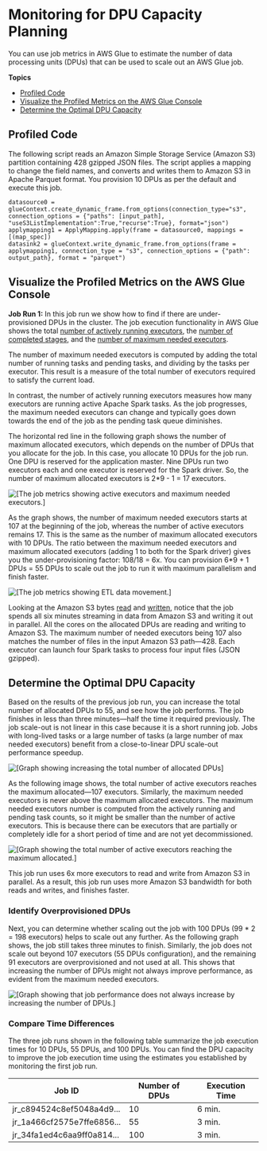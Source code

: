 # Monitoring for DPU Capacity Planning<a name="monitor-debug-capacity"></a>

You can use job metrics in AWS Glue to estimate the number of data processing units \(DPUs\) that can be used to scale out an AWS Glue job\.

**Topics**
+ [Profiled Code](#monitor-debug-capacity-profile)
+ [Visualize the Profiled Metrics on the AWS Glue Console](#monitor-debug-capacity-visualize)
+ [Determine the Optimal DPU Capacity](#monitor-debug-capacity-fix)

## Profiled Code<a name="monitor-debug-capacity-profile"></a>

The following script reads an Amazon Simple Storage Service \(Amazon S3\) partition containing 428 gzipped JSON files\. The script applies a mapping to change the field names, and converts and writes them to Amazon S3 in Apache Parquet format\. You provision 10 DPUs as per the default and execute this job\. 

```
datasource0 = glueContext.create_dynamic_frame.from_options(connection_type="s3", connection_options = {"paths": [input_path], "useS3ListImplementation":True,"recurse":True}, format="json")
applymapping1 = ApplyMapping.apply(frame = datasource0, mappings = [(map_spec])
datasink2 = glueContext.write_dynamic_frame.from_options(frame = applymapping1, connection_type = "s3", connection_options = {"path": output_path}, format = "parquet")
```

## Visualize the Profiled Metrics on the AWS Glue Console<a name="monitor-debug-capacity-visualize"></a>

**Job Run 1:** In this job run we show how to find if there are under\-provisioned DPUs in the cluster\. The job execution functionality in AWS Glue shows the total [number of actively running executors](monitoring-awsglue-with-cloudwatch-metrics.md#glue.driver.ExecutorAllocationManager.executors.numberAllExecutors), the [number of completed stages](monitoring-awsglue-with-cloudwatch-metrics.md#glue.driver.aggregate.numCompletedStages), and the [number of maximum needed executors](monitoring-awsglue-with-cloudwatch-metrics.md#glue.driver.ExecutorAllocationManager.executors.numberMaxNeededExecutors)\.

The number of maximum needed executors is computed by adding the total number of running tasks and pending tasks, and dividing by the tasks per executor\. This result is a measure of the total number of executors required to satisfy the current load\. 

In contrast, the number of actively running executors measures how many executors are running active Apache Spark tasks\. As the job progresses, the maximum needed executors can change and typically goes down towards the end of the job as the pending task queue diminishes\.

The horizontal red line in the following graph shows the number of maximum allocated executors, which depends on the number of DPUs that you allocate for the job\. In this case, you allocate 10 DPUs for the job run\. One DPU is reserved for the application master\. Nine DPUs run two executors each and one executor is reserved for the Spark driver\. So, the number of maximum allocated executors is 2\*9 \- 1 = 17 executors\.

![\[The job metrics showing active executors and maximum needed executors.\]](http://docs.aws.amazon.com/glue/latest/dg/images/monitor-debug-capacity-1.png)

As the graph shows, the number of maximum needed executors starts at 107 at the beginning of the job, whereas the number of active executors remains 17\. This is the same as the number of maximum allocated executors with 10 DPUs\. The ratio between the maximum needed executors and maximum allocated executors \(adding 1 to both for the Spark driver\) gives you the under\-provisioning factor: 108/18 = 6x\. You can provision 6\*9 \+ 1 DPUs = 55 DPUs to scale out the job to run it with maximum parallelism and finish faster\. 

![\[The job metrics showing ETL data movement.\]](http://docs.aws.amazon.com/glue/latest/dg/images/monitor-debug-capacity-2.png)

Looking at the Amazon S3 bytes [read](monitoring-awsglue-with-cloudwatch-metrics.md#glue.ALL.s3.filesystem.read_bytes) and [written](monitoring-awsglue-with-cloudwatch-metrics.md#glue.ALL.s3.filesystem.write_bytes), notice that the job spends all six minutes streaming in data from Amazon S3 and writing it out in parallel\. All the cores on the allocated DPUs are reading and writing to Amazon S3\. The maximum number of needed executors being 107 also matches the number of files in the input Amazon S3 path—428\. Each executor can launch four Spark tasks to process four input files \(JSON gzipped\)\.

## Determine the Optimal DPU Capacity<a name="monitor-debug-capacity-fix"></a>

Based on the results of the previous job run, you can increase the total number of allocated DPUs to 55, and see how the job performs\. The job finishes in less than three minutes—half the time it required previously\. The job scale\-out is not linear in this case because it is a short running job\. Jobs with long\-lived tasks or a large number of tasks \(a large number of max needed executors\) benefit from a close\-to\-linear DPU scale\-out performance speedup\.

![\[Graph showing increasing the total number of allocated DPUs\]](http://docs.aws.amazon.com/glue/latest/dg/images/monitor-debug-capacity-3.png)

As the following image shows, the total number of active executors reaches the maximum allocated—107 executors\. Similarly, the maximum needed executors is never above the maximum allocated executors\. The maximum needed executors number is computed from the actively running and pending task counts, so it might be smaller than the number of active executors\. This is because there can be executors that are partially or completely idle for a short period of time and are not yet decommissioned\.

![\[Graph showing the total number of active executors reaching the maximum allocated.\]](http://docs.aws.amazon.com/glue/latest/dg/images/monitor-debug-capacity-4.png)

This job run uses 6x more executors to read and write from Amazon S3 in parallel\. As a result, this job run uses more Amazon S3 bandwidth for both reads and writes, and finishes faster\. 

### Identify Overprovisioned DPUs<a name="monitor-debug-capacity-over"></a>

Next, you can determine whether scaling out the job with 100 DPUs \(99 \* 2 = 198 executors\) helps to scale out any further\. As the following graph shows, the job still takes three minutes to finish\. Similarly, the job does not scale out beyond 107 executors \(55 DPUs configuration\), and the remaining 91 executors are overprovisioned and not used at all\. This shows that increasing the number of DPUs might not always improve performance, as evident from the maximum needed executors\.

![\[Graph showing that job performance does not always increase by increasing the number of DPUs.\]](http://docs.aws.amazon.com/glue/latest/dg/images/monitor-debug-capacity-5.png)

### Compare Time Differences<a name="monitor-debug-capacity-time"></a>

The three job runs shown in the following table summarize the job execution times for 10 DPUs, 55 DPUs, and 100 DPUs\. You can find the DPU capacity to improve the job execution time using the estimates you established by monitoring the first job run\.


| Job ID | Number of DPUs | Execution Time | 
| --- | --- | --- | 
| jr\_c894524c8ef5048a4d9\.\.\. | 10 | 6 min\. | 
| jr\_1a466cf2575e7ffe6856\.\.\. | 55 | 3 min\. | 
| jr\_34fa1ed4c6aa9ff0a814\.\.\. | 100 | 3 min\. | 